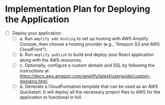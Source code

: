 
# Implementation Plan for Deploying the Application

- [ ]  Deploy your application:
   - [ ] a. Run `amplify add hosting` to set up hosting with AWS Amplify Console, then choose a hosting provider (e.g., "Amazon S3 and AWS CloudFront").
   - [ ] b. Run `amplify publish` to build and deploy your React application along with the AWS resources.
   - [ ] c. Optionally, configure a custom domain and SSL by following the instructions at https://docs.aws.amazon.com/amplify/latest/userguide/custom-domains.html.
   - [ ] d. Generate a CloudFormation template that can be used as an AWS Quickstart.  It will deploy all the necessary project files to AWS for the application to functional in full.
